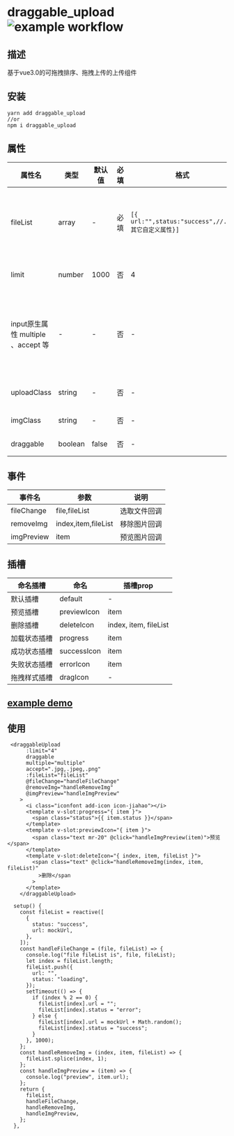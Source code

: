 # draggable_upload ![example workflow](https://github.com/zjjaxx/draggable-upload/actions/workflows/webpack.yml/badge.svg)

## 描述

基于vue3.0的可拖拽排序、拖拽上传的上传组件

## 安装
```
yarn add draggable_upload
//or
npm i draggable_upload
```
## 属性
|  属性名  |  类型   |  默认值   | 必填 | 格式| 说明|
| --- | --- | --- | --- | --- |---|
|  fileList   |   array  |   -  | 必填 | `[{ url:"",status:"success",//...其它自定义属性}] `| 上传数组 ``` 状态值为 loading 、 success 、 error```|
|  limit   |   number  |  1000   | 否| 4| 图片上传数量限制 |
|   input原生属性 multiple 、accept 等 |   - | - |  否  | - |除了props其它自定义属性直接作用于input元素上 |
|   uploadClass  |   string  |  -   | 否 | - | 上传input 类名 |
|   imgClass  | string    |  -   | 否 | - | 图片类名 |
|   draggable  | boolean    |  false   | 否 | - | 拖拽上传 |

## 事件

|  事件名  | 参数| 说明|
| --- | --- | --- | 
|  fileChange   |   file,fileList  |   选取文件回调  |
|  removeImg   |   index,item,fileList  | 移除图片回调 |
|   imgPreview |   item |预览图片回调 |


## 插槽
|   命名插槽  |  命名   |  插槽prop   |
| --- | --- | --- |
|  默认插槽   |   default  |   -  |
|  预览插槽   |   previewIcon  |  item   |
|   删除插槽  |  deleteIcon   |   index, item, fileList  |
|   加载状态插槽  |   progress  |  item   |
|   成功状态插槽  | successIcon    |  item   |
|   失败状态插槽  |   errorIcon  |  item   |
|   拖拽样式插槽  |   dragIcon  |  -   |
## [example demo](https://github.com/zjjaxx/draggable-upload/blob/master/src/example/App.vue)
## 使用
```
 <draggableUpload
      :limit="4"
      draggable
      multiple="multiple"
      accept=".jpg,.jpeg,.png"
      :fileList="fileList"
      @fileChange="handleFileChange"
      @removeImg="handleRemoveImg"
      @imgPreview="handleImgPreview"
    >
      <i class="iconfont add-icon icon-jiahao"></i>
      <template v-slot:progress="{ item }">
        <span class="status">{{ item.status }}</span>
      </template>
      <template v-slot:previewIcon="{ item }">
        <span class="text mr-20" @click="handleImgPreview(item)">预览</span>
      </template>
      <template v-slot:deleteIcon="{ index, item, fileList }">
        <span class="text" @click="handleRemoveImg(index, item, fileList)"
          >删除</span
        >
      </template>
    </draggableUpload>
```
```
  setup() {
    const fileList = reactive([
      {
        status: "success",
        url: mockUrl,
      },
    ]);
    const handleFileChange = (file, fileList) => {
      console.log("file fileList is", file, fileList);
      let index = fileList.length;
      fileList.push({
        url: "",
        status: "loading",
      });
      setTimeout(() => {
        if (index % 2 == 0) {
          fileList[index].url = "";
          fileList[index].status = "error";
        } else {
          fileList[index].url = mockUrl + Math.random();
          fileList[index].status = "success";
        }
      }, 1000);
    };
    const handleRemoveImg = (index, item, fileList) => {
      fileList.splice(index, 1);
    };
    const handleImgPreview = (item) => {
      console.log("preview", item.url);
    };
    return {
      fileList,
      handleFileChange,
      handleRemoveImg,
      handleImgPreview,
    };
  },
```

